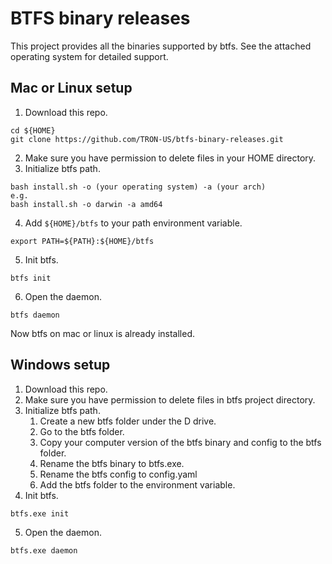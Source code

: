 # BTFS binary releases
This project provides all the binaries supported by btfs. See the attached operating system for detailed support.



## Mac or Linux setup

1. Download this repo.

```shell
cd ${HOME}
git clone https://github.com/TRON-US/btfs-binary-releases.git
```

2. Make sure you have permission to delete files in your HOME directory.
3. Initialize btfs path.

```shell
bash install.sh -o (your operating system) -a (your arch)
e.g.
bash install.sh -o darwin -a amd64
```

4. Add `${HOME}/btfs` to your path environment variable.

```shell
export PATH=${PATH}:${HOME}/btfs
```

5. Init btfs.

```shell
btfs init
```

6. Open the daemon.

```shell
btfs daemon
```



Now btfs on mac or linux is already installed.



## Windows setup

1. Download this repo.
2. Make sure you have permission to delete files in btfs project directory.
3. Initialize btfs path.
   1. Create a new btfs folder under the D drive.
   2. Go to the btfs folder.
   3. Copy your computer version of the btfs binary and config to the btfs folder.
   4. Rename the btfs binary to btfs.exe.
   5. Rename the btfs config to config.yaml
   6. Add the btfs folder to the environment variable.
4. Init btfs.

```shell
btfs.exe init
```

5. Open the daemon.

```
btfs.exe daemon
```



